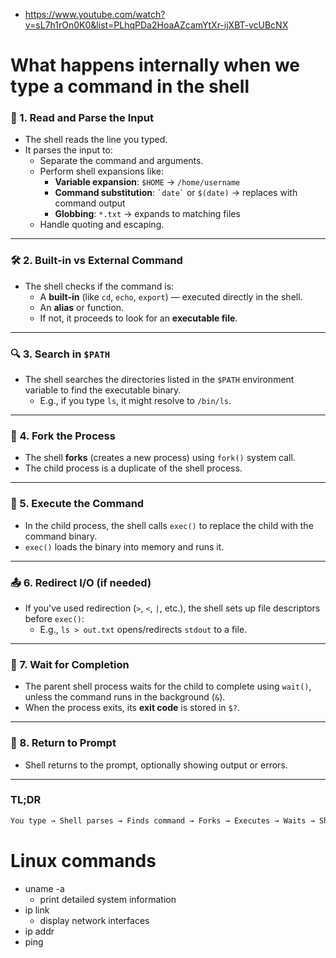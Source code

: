 - https://www.youtube.com/watch?v=sL7h1rOn0K0&list=PLhqPDa2HoaAZcamYtXr-ijXBT-vcUBcNX

# What happens internally when we type a command in the shell

### 🧠 1. **Read and Parse the Input**
- The shell reads the line you typed.
- It parses the input to:
  - Separate the command and arguments.
  - Perform shell expansions like:
    - **Variable expansion**: `$HOME` → `/home/username`
    - **Command substitution**: `` `date` `` or `$(date)` → replaces with command output
    - **Globbing**: `*.txt` → expands to matching files
  - Handle quoting and escaping.

---

### 🛠️ 2. **Built-in vs External Command**
- The shell checks if the command is:
  - A **built-in** (like `cd`, `echo`, `export`) — executed directly in the shell.
  - An **alias** or function.
  - If not, it proceeds to look for an **executable file**.

---

### 🔍 3. **Search in `$PATH`**
- The shell searches the directories listed in the `$PATH` environment variable to find the executable binary.
  - E.g., if you type `ls`, it might resolve to `/bin/ls`.

---

### 🧬 4. **Fork the Process**
- The shell **forks** (creates a new process) using `fork()` system call.
- The child process is a duplicate of the shell process.

---

### 🔄 5. **Execute the Command**
- In the child process, the shell calls `exec()` to replace the child with the command binary.
- `exec()` loads the binary into memory and runs it.

---

### 📤 6. **Redirect I/O (if needed)**
- If you've used redirection (`>`, `<`, `|`, etc.), the shell sets up file descriptors before `exec()`:
  - E.g., `ls > out.txt` opens/redirects `stdout` to a file.

---

### 🧱 7. **Wait for Completion**
- The parent shell process waits for the child to complete using `wait()`, unless the command runs in the background (`&`).
- When the process exits, its **exit code** is stored in `$?`.

---

### 💬 8. **Return to Prompt**
- Shell returns to the prompt, optionally showing output or errors.

---

### TL;DR
```bash
You type → Shell parses → Finds command → Forks → Executes → Waits → Shows result
```

# Linux commands

- uname -a
  - print detailed system information
- ip link
  - display network interfaces
- ip addr
- ping
